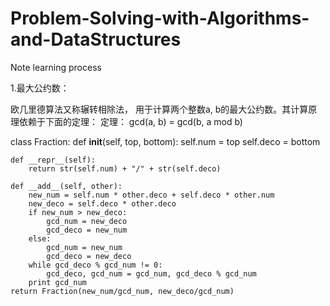 # Problem-Solving-with-Algorithms-and-DataStructures
Note learning process


1.最大公约数：

欧几里德算法又称辗转相除法， 用于计算两个整数a, b的最大公约数。其计算原理依赖于下面的定理：
定理： gcd(a, b) = gcd(b, a mod b)

class Fraction:
    def __init__(self, top, bottom):
        self.num = top
        self.deco = bottom

    def __repr__(self):
        return str(self.num) + "/" + str(self.deco)

    def __add__(self, other):
        new_num = self.num * other.deco + self.deco * other.num
        new_deco = self.deco * other.deco
        if new_num > new_deco:       
            gcd_num = new_deco
            gcd_deco = new_num
        else:
            gcd_num = new_num
            gcd_deco = new_deco
        while gcd_deco % gcd_num != 0:
            gcd_deco, gcd_num = gcd_num, gcd_deco % gcd_num
        print gcd_num
    return Fraction(new_num/gcd_num, new_deco/gcd_num)
